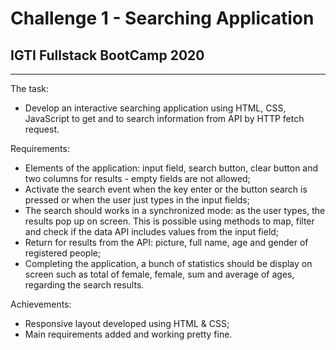 # Challenge 1 - Searching Application

## IGTI Fullstack BootCamp 2020

---

The task:
- Develop an interactive searching application using HTML, CSS, JavaScript to get and to search information from API by HTTP fetch request.

Requirements:
- Elements of the application: input field, search button, clear button and two columns for results - empty fields are not allowed;
- Activate the search event when the key enter or the button search is pressed or when the user just types in the input fields;
- The search should works in a synchronized mode: as the user types, the results pop up on screen. This is possible using methods to map, filter and check if the data API includes values from the input field;
- Return for results from the API: picture, full name, age and gender of registered people;
- Completing the application, a bunch of statistics should be display on screen such as total of female, female, sum and average of ages, regarding the search results.

Achievements:
- Responsive layout developed using HTML & CSS;
- Main requirements added and working pretty fine.


